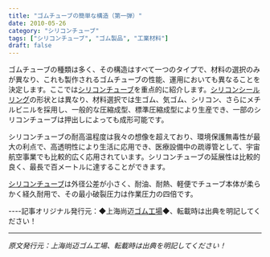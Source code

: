 ```yaml
---
title: "ゴムチューブの簡単な構造（第一弾）"
date: 2010-05-26
category: "シリコンチューブ"
tags: ["シリコンチューブ", "ゴム製品", "工業材料"]
draft: false
---
```


ゴムチューブの種類は多く、その構造はすべて一つのタイプで、材料の選択のみが異なり、これも製作されるゴムチューブの性能、運用においても異なることを決定します。ここでは[シリコンチューブ](http://www.smpolymer.com/guijiaoguan/)を重点的に紹介します。[シリコンシールリング](http://www.smpolymer.com/)の形状とは異なり、材料選択では生ゴム、気ゴム、シリコン、さらにメチルビニルを採用し、一般的な圧縮成型、標準圧縮成型により生産でき、一部のシリコンチューブは押出しによっても成形可能です。

シリコンチューブの耐高温程度は我々の想像を超えており、環境保護無毒性が最大の利点で、高透明性により生活に応用でき、医療設備中の疏導管として、宇宙航空事業でも比較的広く応用されています。シリコンチューブの延展性は比較的良く、最長で百メートルに達することができます。

[シリコンチューブ](http://www.smpolymer.com/guijiaoguan/)は外径公差が小さく、耐油、耐熱、軽便でチューブ本体が柔らかく経久耐用で、その最小破裂圧力は作業圧力の四倍です。

----記事オリジナル発行元：◆上海尚迈[ゴム工場](http://www.smpolymer.com/)◆、転載時は出典を明記してください！

---

*原文発行元：上海尚迈ゴム工場、転載時は出典を明記してください！*